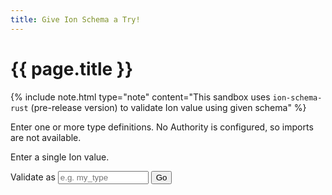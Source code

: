 ```yaml
---
title: Give Ion Schema a Try!
---
```


# {{ page.title }}
<script src="./assets/ace-builds/src-noconflict/ace.js" type="text/javascript" charset="utf-8"></script>
<script src="./assets/ace-builds/src-noconflict/mode-ion.js" type="text/javascript" charset="utf-8"></script>

{% include note.html type="note" content="This sandbox uses `ion-schema-rust` (pre-release version) to validate Ion value using given schema" %}

<label for="schema"></label>
Enter one or more type definitions. No Authority is configured, so imports are not available.
<div id="schema" class="bs-callout bs-callout-primary"></div>

<label for="value"></label>
Enter a single Ion value.
<div id="value" class="bs-callout bs-callout-primary"></div>


<label for="schema_type">Validate as </label>
<input type="text" id="schema_type" placeholder="e.g. my_type" name="schema_type" size="15"/>
<button id="validate" type="submit">Go</button>

<div id="resultdiv" class="bs-callout bs-callout-default">
<h4 id="result"></h4>
<pre id="violation"></pre>
</div>

<script async type="module" src="assets/ion-schema-widget.js"></script>
